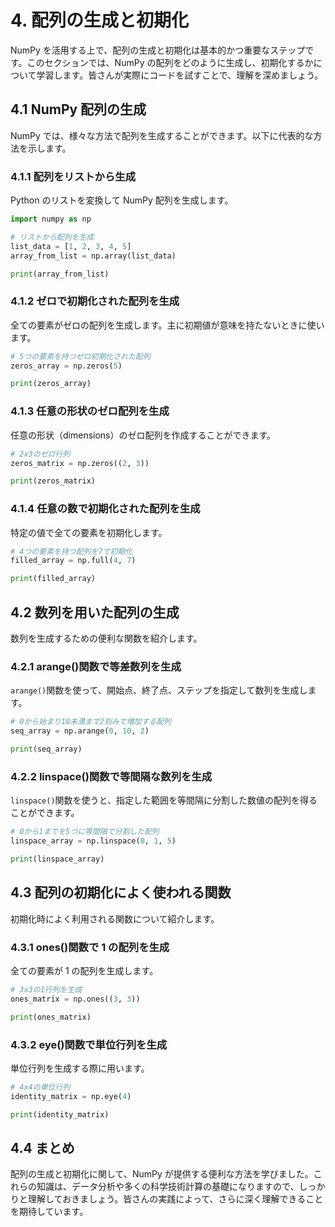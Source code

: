 # 4. 配列の生成と初期化

NumPy を活用する上で、配列の生成と初期化は基本的かつ重要なステップです。このセクションでは、NumPy の配列をどのように生成し、初期化するかについて学習します。皆さんが実際にコードを試すことで、理解を深めましょう。

## 4.1 NumPy 配列の生成

NumPy では、様々な方法で配列を生成することができます。以下に代表的な方法を示します。

### 4.1.1 配列をリストから生成

Python のリストを変換して NumPy 配列を生成します。

```python
import numpy as np

# リストから配列を生成
list_data = [1, 2, 3, 4, 5]
array_from_list = np.array(list_data)

print(array_from_list)
```

### 4.1.2 ゼロで初期化された配列を生成

全ての要素がゼロの配列を生成します。主に初期値が意味を持たないときに使います。

```python
# 5つの要素を持つゼロ初期化された配列
zeros_array = np.zeros(5)

print(zeros_array)
```

### 4.1.3 任意の形状のゼロ配列を生成

任意の形状（dimensions）のゼロ配列を作成することができます。

```python
# 2x3のゼロ行列
zeros_matrix = np.zeros((2, 3))

print(zeros_matrix)
```

### 4.1.4 任意の数で初期化された配列を生成

特定の値で全ての要素を初期化します。

```python
# 4つの要素を持つ配列を7で初期化
filled_array = np.full(4, 7)

print(filled_array)
```

## 4.2 数列を用いた配列の生成

数列を生成するための便利な関数を紹介します。

### 4.2.1 arange()関数で等差数列を生成

`arange()`関数を使って、開始点、終了点、ステップを指定して数列を生成します。

```python
# 0から始まり10未満まで2刻みで増加する配列
seq_array = np.arange(0, 10, 2)

print(seq_array)
```

### 4.2.2 linspace()関数で等間隔な数列を生成

`linspace()`関数を使うと、指定した範囲を等間隔に分割した数値の配列を得ることができます。

```python
# 0から1までを5つに等間隔で分割した配列
linspace_array = np.linspace(0, 1, 5)

print(linspace_array)
```

## 4.3 配列の初期化によく使われる関数

初期化時によく利用される関数について紹介します。

### 4.3.1 ones()関数で 1 の配列を生成

全ての要素が 1 の配列を生成します。

```python
# 3x3の1行列を生成
ones_matrix = np.ones((3, 3))

print(ones_matrix)
```

### 4.3.2 eye()関数で単位行列を生成

単位行列を生成する際に用います。

```python
# 4x4の単位行列
identity_matrix = np.eye(4)

print(identity_matrix)
```

## 4.4 まとめ

配列の生成と初期化に関して、NumPy が提供する便利な方法を学びました。これらの知識は、データ分析や多くの科学技術計算の基礎になりますので、しっかりと理解しておきましょう。皆さんの実践によって、さらに深く理解できることを期待しています。
